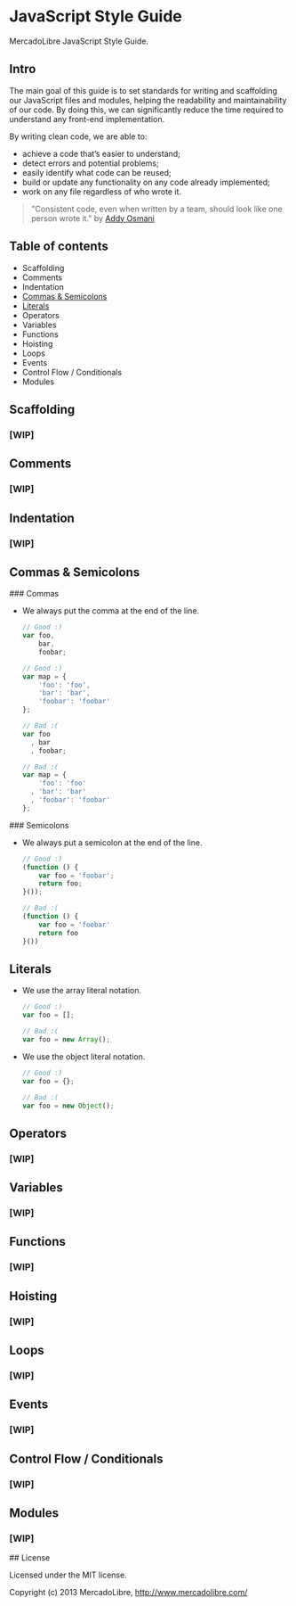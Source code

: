 # JavaScript Style Guide

MercadoLibre JavaScript Style Guide.

## Intro
The main goal of this guide is to set standards for writing and scaffolding our JavaScript files and modules, helping the readability and maintainability of our code. By doing this, we can significantly reduce the time required to understand any front-end implementation.

By writing clean code, we are able to:

- achieve a code that’s easier to understand;
- detect errors and potential problems;
- easily identify what code can be reused;
- build or update any functionality on any code already implemented;
- work on any file regardless of who wrote it.

> "Consistent code, even when written by a team, should look like one person wrote it."
by [Addy Osmani](http://addyosmani.com/blog/javascript-style-guides-and-beautifiers/)

## Table of contents

- Scaffolding
- Comments 
- Indentation
- [Commas & Semicolons](#commas--semicolons)
- [Literals](#literals)
- Operators
- Variables
- Functions
- Hoisting
- Loops
- Events
- Control Flow / Conditionals
- Modules

## Scaffolding
### [WIP]

## Comments 
### [WIP]

## Indentation
### [WIP]

## Commas & Semicolons

### Commas
- We always put the comma at the end of the line.
    
    ```js
    // Good :)
    var foo,
        bar,
        foobar;

    // Good :)
    var map = {
        'foo': 'foo',
        'bar': 'bar',
        'foobar': 'foobar'
    };
    
    // Bad :(
    var foo
      , bar
      , foobar;

    // Bad :(
    var map = {
        'foo': 'foo'
      , 'bar': 'bar'
      , 'foobar': 'foobar'
    };
    ```

### Semicolons

- We always put a semicolon at the end of the line.
    ```js
    // Good :)
    (function () {
        var foo = 'foobar';
        return foo;
    }());

    // Bad :(
    (function () {
        var foo = 'foobar'
        return foo
    }())
    ```

## Literals

- We use the array literal notation.
    ```js
    // Good :)
    var foo = [];
    
    // Bad :(
    var foo = new Array();
    ```

- We use the object literal notation.
    ```js
    // Good :)
    var foo = {};
    
    // Bad :(
    var foo = new Object();
    ```

## Operators
### [WIP]

## Variables
### [WIP]

## Functions
### [WIP]

## Hoisting
### [WIP]

## Loops
### [WIP]

## Events
### [WIP]

## Control Flow / Conditionals
### [WIP]

## Modules
### [WIP]


## License

Licensed under the MIT license.

Copyright (c) 2013 MercadoLibre, http://www.mercadolibre.com/
